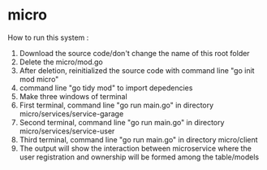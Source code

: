 # micro
How to run this system :
1. Download the source code/don't change the name of this root folder
2. Delete the micro/mod.go
3. After deletion, reinitialized the source code with command line "go init mod micro"
4. command line "go tidy mod" to import depedencies
5. Make three windows of terminal
6. First terminal, command line "go run main.go" in directory micro/services/service-garage
7. Second terminal, command line "go run main.go" in directory micro/services/service-user
8. Third terminal, command line "go run main.go" in directory micro/client
9. The output will show the interaction between microservice where the user registration and ownership will be formed among the table/models
